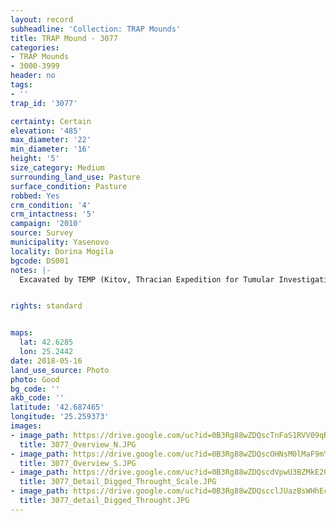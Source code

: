 ```yaml
---
layout: record
subheadline: 'Collection: TRAP Mounds'
title: TRAP Mound - 3077
categories:
- TRAP Mounds
- 3000-3999
header: no
tags:
- ''
trap_id: '3077'

certainty: Certain
elevation: '485'
max_diameter: '22'
min_diameter: '16'
height: '5'
size_category: Medium
surrounding_land_use: Pasture
surface_condition: Pasture
robbed: Yes
crm_condition: '4'
crm_intactness: '5'
campaign: '2010'
source: Survey
municipality: Yasenovo
locality: Dorina Mogila
bgcode: DS001
notes: |-
  Excavated by TEMP (Kitov, Thracian Expedition for Tumular Investigations) in 1999, Tumulus with 4 graves.


rights: standard


maps:
  lat: 42.6285
  lon: 25.2442
date: 2018-05-16
land_use_source: Photo
photo: Good
bg_code: ''
akb_code: ''
latitude: '42.687465'
longitude: '25.259373'
images:
- image_path: https://drive.google.com/uc?id=0B3Rg88wZDQscTnFaS1RVV09qR1U
  title: 3077_Overview_N.JPG
- image_path: https://drive.google.com/uc?id=0B3Rg88wZDQscOHNsM0lMaF9mYzA
  title: 3077_Overview_S.JPG
- image_path: https://drive.google.com/uc?id=0B3Rg88wZDQscdVpwU3BZMkE2QlU
  title: 3077_Detail_Digged_Throught_Scale.JPG
- image_path: https://drive.google.com/uc?id=0B3Rg88wZDQscclJUazBsWHhEc2M
  title: 3077_detail_Digged_Throught.JPG
---
```

